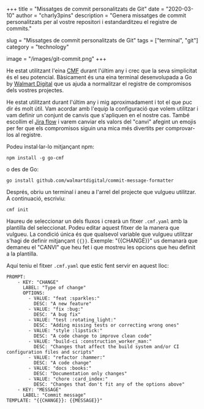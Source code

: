 +++
title = "Missatges de commit personalitzats de Git"
date = "2020-03-10"
author = "charly3pins"
description = "Genera missatges de commit personalitzats per al vostre repositori i estandarditzeu el registre de commits."

slug = "Missatges de commit personalitzats de Git"
tags = ["terminal", "git"]
category = "technology"

image = "/images/git-commit.png"
+++

He estat utilitzant l'eina [CMF](https://github.com/walmartdigital/commit-message-formatter) durant l'últim any i crec que la seva simplicitat és el seu potencial. Bàsicament és una eina terminal desenvolupada a Go by [Walmart Digital](https://github.com/walmartdigital) que us ajuda a normalitzar el registre de compromisos dels vostres projectes.

He estat utilitzant durant l'últim any i mig aproximadament i tot el que puc dir és molt útil. Vam acordar amb l'equip la configuració que volem utilitzar i vam definir un conjunt de canvis que s'apliquen en el nostre cas. També escollim el [Jira flow](https://github.com/walmartdigital/commit-message-formatter#jira-flow) i varem canviar els valors del "canvi" afegint un emojis per fer que els compromisos siguin una mica més divertits per comprovar-los al registre.

Podeu instal·lar-lo mitjançant npm:
```vim
npm install -g go-cmf
``` 
o des de Go:
```vim
go install github.com/walmartdigital/commit-message-formatter
```

Després, obriu un terminal i aneu a l'arrel del projecte que vulgueu utilitzar. A continuació, escriviu:
```vim
cmf init 
```

Haureu de seleccionar un dels fluxos i crearà un fitxer `.cmf.yaml` amb la plantilla del seleccionat. Podeu editar aquest fitxer de la manera que vulgueu. La condició única és que qualsevol variable que vulgueu utilitzar s'hagi de definir mitjançant `{{}}`. Exemple: "{{CHANGE}}" us demanarà que demaneu el "CANVI" que heu fet i que mostreu les opcions que heu definit a la plantilla.

Aquí teniu el fitxer `.cmf.yaml` que estic fent servir en aquest lloc:
```
PROMPT:
    - KEY: "CHANGE"
      LABEL: "Type of change"
      OPTIONS:
        - VALUE: "feat :sparkles:"
          DESC: "A new feature"
        - VALUE: "fix :bug:"
          DESC: "A bug fix"
        - VALUE: "test :rotating_light:"
          DESC: "Adding missing tests or correcting wrong ones"
        - VALUE: "style :lipstick:"
          DESC: "A code change to improve clean code"
        - VALUE: "build-ci :construction_worker_man:"
          DESC: "Changes that affect the build system and/or CI configuration files and scripts"
        - VALUE: "refactor :hammer:"
          DESC: "A code change"
        - VALUE: "docs :books:"
          DESC: "Documentation only changes"
        - VALUE: "chore :card_index:"
          DESC: "Changes that don't fit any of the options above"
    - KEY: "MESSAGE"
      LABEL: "Commit message"
TEMPLATE: "{{CHANGE}}: {{MESSAGE}}"
```